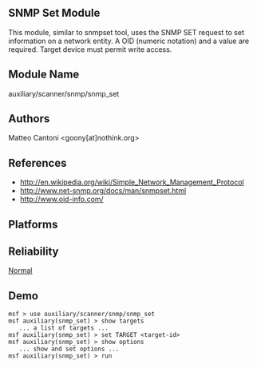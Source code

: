 ## SNMP Set Module

This module, similar to snmpset tool, uses the SNMP SET 
request to set information on a network entity. A OID 
(numeric notation) and a value are required. Target device 
must permit write access.


## Module Name
auxiliary/scanner/snmp/snmp_set

## Authors
Matteo Cantoni <goony[at]nothink.org>


## References
* http://en.wikipedia.org/wiki/Simple_Network_Management_Protocol
* http://www.net-snmp.org/docs/man/snmpset.html
* http://www.oid-info.com/




## Platforms


## Reliability
[Normal](https://github.com/rapid7/metasploit-framework/wiki/Exploit-Ranking)

## Demo

```
msf > use auxiliary/scanner/snmp/snmp_set
msf auxiliary(snmp_set) > show targets
   ... a list of targets ...
msf auxiliary(snmp_set) > set TARGET <target-id>
msf auxiliary(snmp_set) > show options
   ... show and set options ...
msf auxiliary(snmp_set) > run
```
    
    